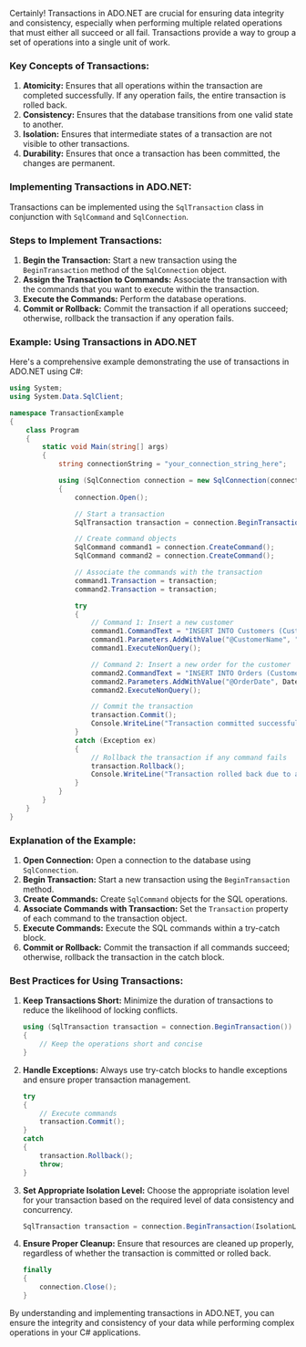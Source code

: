 Certainly! Transactions in ADO.NET are crucial for ensuring data integrity and consistency, especially when performing multiple related operations that must either all succeed or all fail. Transactions provide a way to group a set of operations into a single unit of work.

### Key Concepts of Transactions:
1. **Atomicity:** Ensures that all operations within the transaction are completed successfully. If any operation fails, the entire transaction is rolled back.
2. **Consistency:** Ensures that the database transitions from one valid state to another.
3. **Isolation:** Ensures that intermediate states of a transaction are not visible to other transactions.
4. **Durability:** Ensures that once a transaction has been committed, the changes are permanent.

### Implementing Transactions in ADO.NET:
Transactions can be implemented using the `SqlTransaction` class in conjunction with `SqlCommand` and `SqlConnection`.

### Steps to Implement Transactions:
1. **Begin the Transaction:** Start a new transaction using the `BeginTransaction` method of the `SqlConnection` object.
2. **Assign the Transaction to Commands:** Associate the transaction with the commands that you want to execute within the transaction.
3. **Execute the Commands:** Perform the database operations.
4. **Commit or Rollback:** Commit the transaction if all operations succeed; otherwise, rollback the transaction if any operation fails.

### Example: Using Transactions in ADO.NET

Here's a comprehensive example demonstrating the use of transactions in ADO.NET using C#:

```csharp
using System;
using System.Data.SqlClient;

namespace TransactionExample
{
    class Program
    {
        static void Main(string[] args)
        {
            string connectionString = "your_connection_string_here";

            using (SqlConnection connection = new SqlConnection(connectionString))
            {
                connection.Open();

                // Start a transaction
                SqlTransaction transaction = connection.BeginTransaction();

                // Create command objects
                SqlCommand command1 = connection.CreateCommand();
                SqlCommand command2 = connection.CreateCommand();

                // Associate the commands with the transaction
                command1.Transaction = transaction;
                command2.Transaction = transaction;

                try
                {
                    // Command 1: Insert a new customer
                    command1.CommandText = "INSERT INTO Customers (CustomerName) VALUES (@CustomerName)";
                    command1.Parameters.AddWithValue("@CustomerName", "John Doe");
                    command1.ExecuteNonQuery();

                    // Command 2: Insert a new order for the customer
                    command2.CommandText = "INSERT INTO Orders (CustomerID, OrderDate) VALUES (SCOPE_IDENTITY(), @OrderDate)";
                    command2.Parameters.AddWithValue("@OrderDate", DateTime.Now);
                    command2.ExecuteNonQuery();

                    // Commit the transaction
                    transaction.Commit();
                    Console.WriteLine("Transaction committed successfully.");
                }
                catch (Exception ex)
                {
                    // Rollback the transaction if any command fails
                    transaction.Rollback();
                    Console.WriteLine("Transaction rolled back due to an error: " + ex.Message);
                }
            }
        }
    }
}
```

### Explanation of the Example:
1. **Open Connection:** Open a connection to the database using `SqlConnection`.
2. **Begin Transaction:** Start a new transaction using the `BeginTransaction` method.
3. **Create Commands:** Create `SqlCommand` objects for the SQL operations.
4. **Associate Commands with Transaction:** Set the `Transaction` property of each command to the transaction object.
5. **Execute Commands:** Execute the SQL commands within a try-catch block.
6. **Commit or Rollback:** Commit the transaction if all commands succeed; otherwise, rollback the transaction in the catch block.

### Best Practices for Using Transactions:
1. **Keep Transactions Short:** Minimize the duration of transactions to reduce the likelihood of locking conflicts.
   ```csharp
   using (SqlTransaction transaction = connection.BeginTransaction())
   {
       // Keep the operations short and concise
   }
   ```

2. **Handle Exceptions:** Always use try-catch blocks to handle exceptions and ensure proper transaction management.
   ```csharp
   try
   {
       // Execute commands
       transaction.Commit();
   }
   catch
   {
       transaction.Rollback();
       throw;
   }
   ```

3. **Set Appropriate Isolation Level:** Choose the appropriate isolation level for your transaction based on the required level of data consistency and concurrency.
   ```csharp
   SqlTransaction transaction = connection.BeginTransaction(IsolationLevel.ReadCommitted);
   ```

4. **Ensure Proper Cleanup:** Ensure that resources are cleaned up properly, regardless of whether the transaction is committed or rolled back.
   ```csharp
   finally
   {
       connection.Close();
   }
   ```

By understanding and implementing transactions in ADO.NET, you can ensure the integrity and consistency of your data while performing complex operations in your C# applications. 